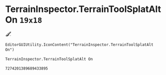 # TerrainInspector.TerrainToolSplatAlt On `19x18`
<img src="/img/TerrainInspector.TerrainToolSplatAlt%20On.png" width=19 height=18>

``` CSharp
EditorGUIUtility.IconContent("TerrainInspector.TerrainToolSplatAlt On")
```
```
TerrainInspector.TerrainToolSplatAlt On
```
```
7274201389689433895
```

